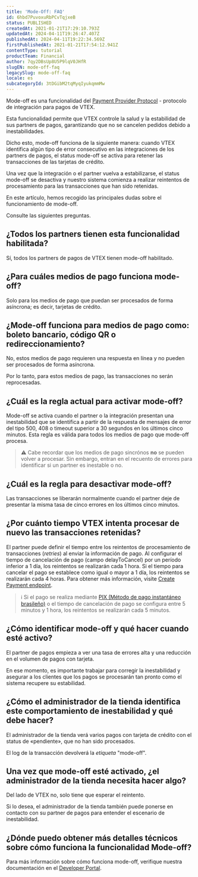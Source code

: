 ```yaml
---
title: 'Mode-Off: FAQ'
id: 6hbd7PuvoxuRbPCvTqjxeB
status: PUBLISHED
createdAt: 2021-01-21T17:29:10.793Z
updatedAt: 2024-04-11T19:26:47.407Z
publishedAt: 2024-04-11T19:22:34.569Z
firstPublishedAt: 2021-01-21T17:54:12.941Z
contentType: tutorial
productTeam: Financial
author: 7qy2DBsUp8U5P9lqV0JHfR
slugEN: mode-off-faq
legacySlug: mode-off-faq
locale: es
subcategoryId: 3tDGibM2tqMyqIyukqmmMw
---
```


Mode-off es una funcionalidad del [Payment Provider Protocol](https://developers.vtex.com/vtex-developer-docs/docs/payment-provider-protocol) - protocolo de integración para pagos de VTEX.

Esta funcionalidad permite que VTEX controle la salud y la estabilidad de sus partners de pagos, garantizando que no se cancelen pedidos debido a inestabilidades. 

Dicho esto, mode-off funciona de la siguiente manera: cuando VTEX identifica algún tipo de error consecutivo en las integraciones de los partners de pagos, el status mode-off se activa para retener las transacciones de las tarjetas de crédito. 

Una vez que la integración o el partner vuelva a estabilizarse, el status mode-off se desactiva y nuestro sistema comienza a realizar reintentos de procesamiento para las transacciones que han sido retenidas.

En este artículo, hemos recogido las principales dudas sobre el funcionamiento de mode-off.

Consulte las siguientes preguntas.

## ¿Todos los partners tienen esta funcionalidad habilitada?

Sí, todos los partners de pagos de VTEX tienen mode-off habilitado.

## ¿Para cuáles medios de pago funciona mode-off?

Solo para los medios de pago que puedan ser procesados de forma asíncrona; es decir, tarjetas de crédito.

## ¿Mode-off funciona para medios de pago como: boleto bancario, código QR o redireccionamiento?

No, estos medios de pago requieren una respuesta en línea y no pueden ser procesados de forma asíncrona.

Por lo tanto, para estos medios de pago, las transacciones no serán reprocesadas.

## ¿Cuál es la regla actual para activar mode-off?

Mode-off se activa cuando el partner o la integración presentan una inestabilidad que se identifica a partir de la respuesta de mensajes de error del tipo 500, 408 o timeout superior a 30 segundos en los últimos cinco minutos. Esta regla es válida para todos los medios de pago que mode-off procesa.

> ⚠️ Cabe recordar que los medios de pago sincrónos **no** se pueden volver a procesar. Sin embargo, entran en el recuento de errores para identificar si un partner es inestable o no.

## ¿Cuál es la regla para desactivar mode-off?

Las transacciones se liberarán normalmente cuando el partner deje de presentar la misma tasa de cinco errores en los últimos cinco minutos. 

## ¿Por cuánto tiempo VTEX intenta procesar de nuevo las transacciones retenidas?

El partner puede definir el tiempo entre los reintentos de procesamiento de transacciones (_retries_) al enviar la información de pago. Al configurar el tiempo de cancelación de pago (campo delayToCancel) por un período inferior a 1 día, los reintentos se realizarán cada 1 hora. Si el tiempo para cancelar el pago se establece como igual o mayor a 1 día, los reintentos se realizarán cada 4 horas. Para obtener más información, visite [Create Payment endpoint](https://developers.vtex.com/docs/api-reference/payment-provider-protocol?endpoint=post-/payments).

> ℹ️ Si el pago se realiza mediante [PIX (Método de pago instantáneo brasileño)](/es/tutorial/configurar-pix-como-meio-de-pagamento--5sbNavMSJY4jyLmLKRHiOf) o el tiempo de cancelación de pago se configura entre 5 minutos y 1 hora, los reintentos se realizarán cada 5 minutos.

## ¿Cómo identificar mode-off y qué hacer cuando esté activo?

El partner de pagos empieza a ver una tasa de errores alta y una reducción en el volumen de pagos con tarjeta. 

En ese momento, es importante trabajar para corregir la inestabilidad y asegurar a los clientes que los pagos se procesarán tan pronto como el sistema recupere su estabilidad.

## ¿Cómo el administrador de la tienda identifica este comportamiento de inestabilidad y qué debe hacer?

El administrador de la tienda verá varios pagos con tarjeta de crédito con el status de «pendiente», que no han sido procesados. 

El log de la transacción devolverá la *etiqueta* "mode-off".

## Una vez que mode-off esté activado, ¿el administrador de la tienda necesita hacer algo?

Del lado de VTEX no, solo tiene que esperar el reintento.

Si lo desea, el administrador de la tienda también puede ponerse en contacto con su partner de pagos para entender el escenario de inestabilidad.

## ¿Dónde puedo obtener más detalles técnicos sobre cómo funciona la funcionalidad Mode-off?

Para más información sobre cómo funciona mode-off, verifique nuestra documentación en el [Developer Portal](https://developers.vtex.com/vtex-rest-api/docs/payments-integration-purchase-flows#mode-off).

